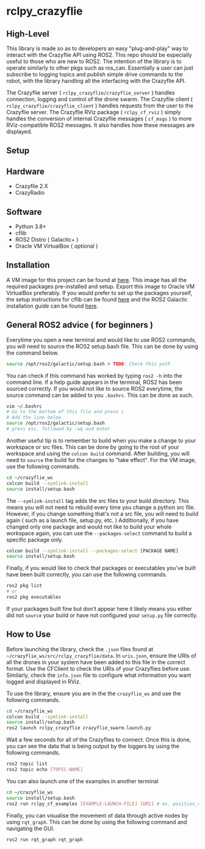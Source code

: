 # rclpy_crazyflie

## High-Level

This library is made so as to developers an easy "plug-and-play" way to interact with the Crazyflie API using ROS2. This repo should be especially useful to those who are new to ROS2. The intention of the library is to operate similarly to other pkgs such as ros_can. Essentially a user can just subscribe to logging topics and publish simple drive commands to the robot, with the library handling all the interfacing with the Crazyflie API. 

The Crazyflie server ( `rclpy_crazyflie/crazyflie_server` ) handles connection, logging and control of the drone swarm. The Crazyflie client ( `rclpy_crazyflie/crazyflie_client` ) handles requests from the user to the Crazyflie server. The Crazyflie RViz package ( `rclpy_cf_rviz` ) simply handles the conversion of internal Crazyflie messages ( `cf_msgs` ) to more RViz-compatible ROS2 messages. It also handles how these messages are displayed. 

## Setup

## Hardware
* Crazyflie 2.X 
* CrazyRadio

## Software
* Python 3.8+
* cflib
* ROS2 Distro ( Galactic+ )
* Oracle VM VirtualBox ( optional )

## Installation
A VM image for this project can be found at [here]("https://github.com/lilpharaoh1/rclpy_crazyflie/releases/tag/release"). This image has all the required packages pre-installed and setup. Export this image to Oracle VM VirtualBox preferably.
If you would prefer to set up the packages yourself, the setup instructions for cflib can be found [here]("https://www.bitcraze.io/documentation/repository/crazyflie-lib-python/master/installation/install/") and the ROS2 Galactic installation guide can be found [here]("http://docs.ros.org/en/galactic/Installation/Ubuntu-Install-Debians.html").

## General ROS2 advice ( for beginners )
Everytime you open a new terminal and would like to use ROS2 commands, you will need to source the ROS2 setup.bash file. This can be done by using the command below.
```bash
source /opt/ros2/galactic/setup.bash # TODO: Check this path
```
You can check if this command has worked by typing `ros2 -h` into the command line. If a help guide appears in the terminal, ROS2 has been sourced correctly.
If you would not like to source ROS2 everytime, the source command can be added to you `.bashrc`. This can be done as such.
```bash
vim ~/.bashrc
# Go to the bottom of this file and press i
# Add the line below
source /opt/ros2/galactic/setup.bash
# press esc, followed by :wq and enter
```

Another useful tip is to remember to build when you make a change to your workspace or src files. This can be done by going to the root of your workspace and using the `colcon build` command. After building, you will need to `source` the build for the changes to "take effect". For the VM image, use the following commands.
```bash
cd ~/crazyflie_ws
colcon build --symlink-install
source install/setup.bash
```
The `--symlink-install` tag adds the src files to your build directory. This means you will not need to rebuild every time you change a python src file. However, if you change something that's not a src file, you will need to build again ( such as a launch file, setup.py, etc. )
Additionally, if you have changed only one package and would not like to build your whole workspace again, you can use the `--packages-select` command to build a specific package only.
```bash
colcon build --symlink-install --packages-select [PACKAGE NAME]
source install/setup.bash
```

Finally, if you would like to check that packages or executables you've built have been built correctly, you can use the following commands.
```bash
ros2 pkg list
# or
ros2 pkg executables
```
If your packages built fine but don't appear here it likely means you either did not `source` your build or have not configured your `setup.py` file correctly.

## How to Use

Before launching the library, check the `.json` files found at `~/crazyflie_ws/src/rclpy_crazyflie/data`. In `uris.json`, ensure the URIs of all the drones in your system have been added to this file in the correct format. Use the CFClient to check the URIs of your Crazyflies before use. Similarly, check the `info.json` file to configure what information you want logged and displayed in RViz.

To use the library, ensure you are in the the `crazyflie_ws` and use the following commands.
```bash
cd ~/crazyflie_ws
colcon build --symlink-install 
source install/setup.bash
ros2 launch rclpy_crazyflie crazyflie_swarm.launch.py
```

Wait a few seconds for all of the Crazyflies to connect. Once this is done, you can see the data that is being output by the loggers by using the following commands. 
```bash
ros2 topic list
ros2 topic echo [TOPIC-NAME]
```

You can also launch one of the examples in another terminal
```bash
cd ~/crazyflie_ws
source install/setup.bash
ros2 run rclpy_cf_examples [EXAMPLE-LAUNCH-FILE] [URI] # ex. position_control E7E7E7E7E7
```

Finally, you can visualise the movement of data through active nodes by using `rqt_graph`. This can be done by using the following command and navigating the GUI.
```bash
ros2 run rqt_graph rqt_graph
```
